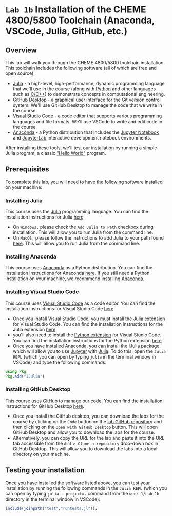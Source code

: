 # `Lab 1b` Installation of the CHEME 4800/5800 Toolchain (Anaconda, VSCode, Julia, GitHub, etc.)

## Overview
This lab will walk you through the CHEME 4800/5800 toolchain installation. This toolchain includes the following software (all of which are free and open source):

* [Julia](https://julialang.org) - a high-level, high-performance, dynamic programming language that we'll use in the course (along with [Python](https://www.python.org) and other languages such as [C/C++]()) to demonstrate  concepts in computational engineering.
* [GitHub Desktop](https://desktop.github.com) - a graphical user interface for the [Git](https://git-scm.com) version control system. We'll use GitHub Desktop to manage the code that we write in the course.
* [Visual Studio Code](https://code.visualstudio.com) - a code editor that supports various programming languages and file formats. We'll use VSCode to write and edit code in the course.
* [Anaconda](https://www.anaconda.com/products/individual) - a Python distribution that includes the [Jupyter Notebook](https://jupyter.org) and [JupyterLab](https://jupyterlab.readthedocs.io/en/stable/) interactive development notebook environments.

After installing these tools, we'll test our installation by running a simple Julia program, a classic ["Hello World"](https://en.wikipedia.org/wiki/%22Hello,_World!%22_program) program.

## Prerequisites
To complete this lab, you will need to have the following software installed on your machine:

### Installing Julia
This course uses the [Julia](https://julialang.org) programming language. You can find the installation instructions for Julia [here](https://julialang.org/downloads/). 
* On `Windows,` please check the `Add Julia to Path` checkbox during installation. This will allow you to run Julia from the command line.
* On `MacOS,` please follow the instructions to add Julia to your path found [here](https://julialang.org/downloads/platform/#macos). This will allow you to run Julia from the command line.

### Installing Anaconda
This course uses [Anaconda](https://www.anaconda.com/products/individual) as a Python distribution. You can find the installation instructions for Anaconda [here](https://docs.anaconda.com/anaconda/install/). If you still need a Python installation on your machine, we recommend installing [Anaconda](https://www.anaconda.com/products/individual).  

### Installing Visual Studio Code
This course uses [Visual Studio Code](https://code.visualstudio.com) as a code editor. You can find the installation instructions for Visual Studio Code [here](https://code.visualstudio.com/download). 
* Once you install Visual Studio Code, you must install the [Julia extension](https://www.julia-vscode.org) for Visual Studio Code. You can find the installation instructions for the Julia extension [here](https://www.julia-vscode.org/docs/stable/gettingstarted/).
* you'll also need to install the [Python extension](https://marketplace.visualstudio.com/items?itemName=ms-python.python) for Visual Studio Code. You can find the installation instructions for the Python extension [here](https://code.visualstudio.com/docs/languages/python).
* Once you have installed [Anaconda](https://www.anaconda.com/products/individual), you can install the [IJulia](https://github.com/JuliaLang/IJulia.jl) package, which will allow you to use [Jupyter](https://jupyter.org) with [Julia](https://julialang.org). To do this, open the `Julia REPL` (which you can open by typing `julia` in the terminal window in VSCode) and type the following commands:

```julia
using Pkg
Pkg.add("IJulia")
```

### Installing GitHub Desktop
This course uses [GitHub](https://github.com) to manage our code. You can find the installation instructions for GitHub Desktop [here](https://desktop.github.com). 
* Once you install the GitHub desktop, you can download the labs for the course by clicking on the `Code` button on the [lab GitHub repository](https://github.com/varnerlab/CHEME-4800-5800-Labs-AY-2024.git) and then clicking on the `Open with GitHub Desktop` button. This will open GitHub Desktop and allow you to download the labs for the course.
* Alternatively, you can copy the URL for the lab and paste it into the URL tab accessible from the `Add > Clone a repository` drop-down box in GitHub Desktop. This will allow you to download the labs into a local directory on your machine.

## Testing your installation
Once you have installed the software listed above, you can test your installation by running the following commands in the `Julia REPL` (which you can open by typing `julia --project=.` command from the `week-1/Lab-1b` directory in the terminal window in VSCode):

```julia
include(joinpath("test","runtests.jl"));
```
